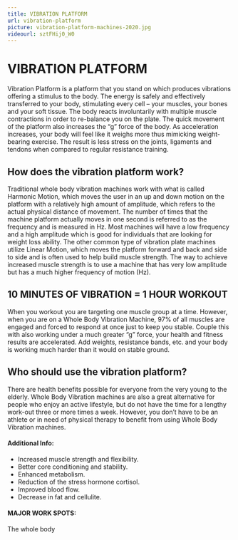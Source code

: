 ```yaml
---
title: VIBRATION PLATFORM
url: vibration-platform
picture: vibration-platform-machines-2020.jpg
videourl: sztFHij0_W0
---
```


# VIBRATION PLATFORM

Vibration Platform is a platform that you stand on which produces vibrations offering a stimulus to the body. The energy is safely and effectively transferred to your body, stimulating every cell – your muscles, your bones and your soft tissue. The body reacts involuntarily with multiple muscle contractions in order to re-balance you on the plate.  The quick movement of the platform also increases the “g” force of the body. As acceleration increases, your body will feel like it weighs more thus mimicking weight-bearing exercise. The result is less stress on the joints, ligaments and tendons when compared to regular resistance training.


## How does the vibration platform work?

Traditional whole body vibration machines work with what is called Harmonic Motion, which moves the user in an up and down motion on the platform with a relatively high amount of amplitude, which refers to the actual physical distance of movement.  The number of times that the machine platform actually moves in one second is referred to as the frequency and is measured in Hz.  Most machines will have a low frequency and a high amplitude which is good for individuals that are looking for weight loss ability.
The other common type of vibration plate machines utilize Linear Motion, which moves the platform forward and back and side to side and is often used to help build muscle strength.  The way to achieve increased muscle strength is to use a machine that has very low amplitude but has a much higher frequency of motion (Hz).

## 10 MINUTES OF VIBRATION = 1 HOUR WORKOUT

When you workout you are targeting one muscle group at a time.  However, when you are on a Whole Body Vibration Machine, 97% of all muscles are engaged and forced to respond at once just to keep you stable.  Couple this with also working under a much greater “g” force, your health and fitness results are accelerated.  Add weights, resistance bands, etc. and your body is working much harder than it would on stable ground.

## Who should use the vibration platform?

There are health benefits possible for everyone from the very young to the elderly.  Whole Body Vibration machines are also a great alternative for people who enjoy an active lifestyle, but do not have the time for a lengthy work-out three or more times a week.  However, you don’t have to be an athlete or in need of physical therapy to benefit from using Whole Body Vibration machines.

#### Additional Info:
- Increased muscle strength and flexibility.
- Better core conditioning and stability. 
- Enhanced metabolism.
- Reduction of the stress hormone cortisol.
- Improved blood flow. 
- Decrease in fat and cellulite.

#### MAJOR WORK SPOTS:

The whole body
